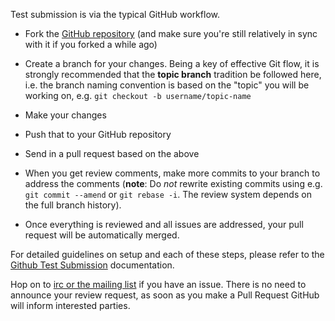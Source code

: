 Test submission is via the typical GitHub workflow.

* Fork the [GitHub repository][repo] (and make sure you're still relatively in
sync with it if you forked a while ago)

* Create a branch for your changes. Being a key of effective Git flow, it is
strongly recommended that the **topic branch** tradition be followed here,
i.e. the branch naming convention is based on the "topic" you will be working
on, e.g. `git checkout -b username/topic-name`

* Make your changes

* Push that to your GitHub repository

* Send in a pull request based on the above

* When you get review comments, make more commits to your branch to
  address the comments (**note**: Do *not* rewrite existing commits using
  e.g. `git commit --amend` or `git rebase -i`. The review system
  depends on the full branch history).

* Once everything is reviewed and all issues are addressed, your pull
  request will be automatically merged.

For detailed guidelines on setup and each of these steps, please refer to the
[Github Test Submission][github101] documentation.

Hop on to [irc or the mailing list][discuss] if you have an
issue. There is no need to announce your review request, as soon as
you make a Pull Request GitHub will inform interested parties.

[repo]: https://github.com/w3c/web-platform-tests/
[github101]: ./github-101.html
[discuss]: /discuss.html
